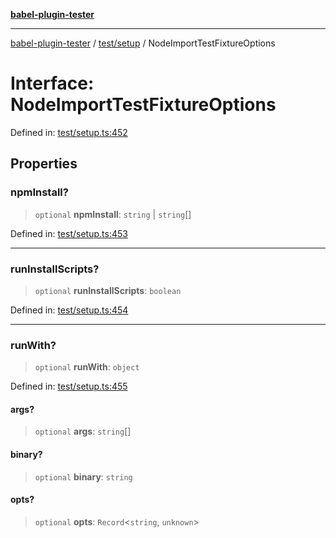 [**babel-plugin-tester**](../../../README.md)

***

[babel-plugin-tester](../../../README.md) / [test/setup](../README.md) / NodeImportTestFixtureOptions

# Interface: NodeImportTestFixtureOptions

Defined in: [test/setup.ts:452](https://github.com/Xunnamius/babel-plugin-tester/blob/91349cafb3cefac8248e86580feec53bd082321e/test/setup.ts#L452)

## Properties

### npmInstall?

> `optional` **npmInstall**: `string` \| `string`[]

Defined in: [test/setup.ts:453](https://github.com/Xunnamius/babel-plugin-tester/blob/91349cafb3cefac8248e86580feec53bd082321e/test/setup.ts#L453)

***

### runInstallScripts?

> `optional` **runInstallScripts**: `boolean`

Defined in: [test/setup.ts:454](https://github.com/Xunnamius/babel-plugin-tester/blob/91349cafb3cefac8248e86580feec53bd082321e/test/setup.ts#L454)

***

### runWith?

> `optional` **runWith**: `object`

Defined in: [test/setup.ts:455](https://github.com/Xunnamius/babel-plugin-tester/blob/91349cafb3cefac8248e86580feec53bd082321e/test/setup.ts#L455)

#### args?

> `optional` **args**: `string`[]

#### binary?

> `optional` **binary**: `string`

#### opts?

> `optional` **opts**: `Record`\<`string`, `unknown`\>
